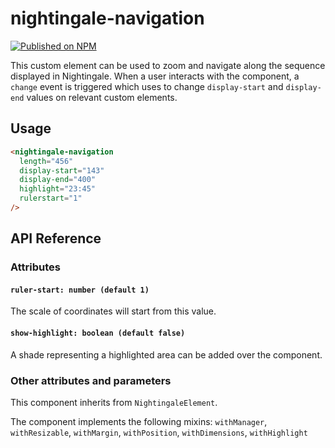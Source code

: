 # nightingale-navigation

[![Published on NPM](https://img.shields.io/npm/v/nightingale-navigation.svg)](https://www.npmjs.com/package/nightingale-navigation)

This custom element can be used to zoom and navigate along the sequence displayed in Nightingale. When a user interacts with the component, a `change` event is triggered which <nightingale-manager> uses to change `display-start` and `display-end` values on relevant custom elements.

## Usage

```html
<nightingale-navigation
  length="456"
  display-start="143"
  display-end="400"
  highlight="23:45"
  rulerstart="1"
/>
```

## API Reference

### Attributes

#### `ruler-start: number (default 1)`

The scale of coordinates will start from this value.

#### `show-highlight: boolean (default false)`

A shade representing a highlighted area can be added over the component.

### Other attributes and parameters

This component inherits from `NightingaleElement`.

The component implements the following mixins: `withManager`, `withResizable`, `withMargin`, `withPosition`, `withDimensions`, `withHighlight`
